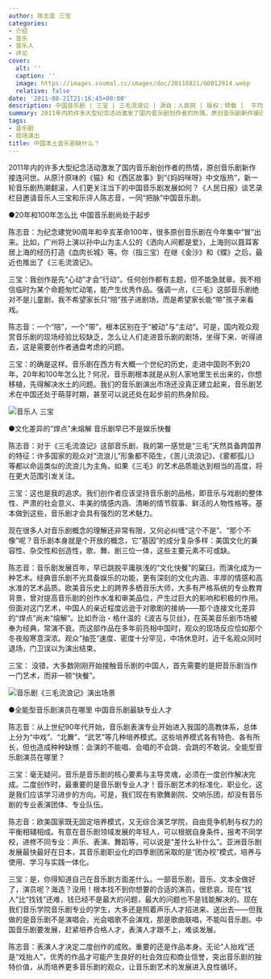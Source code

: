 ```yaml
---
author: 陈志音 三宝
categories:
- 介绍
- 音乐
- 音乐人
- 评论
cover:
  alt: ''
  caption: ''
  image: https://images.soomal.cc/images/doc/20110821/00012914.webp
  relative: false
date: '2011-08-21T21:16:45+08:00'
description: 中国音乐剧 | 三宝 | 三毛流浪记 | 源自：人民网 | 版权：转载 |  平均/总评分：08.00/8
summary: 2011年内的许多大型纪念活动激发了国内音乐剧创作者的热情，原创音乐剧新作接连问世。从原汁原味的《猫》和《西区故事》到“《妈妈咪呀》中文版热”，新一轮音乐剧热潮翻滚，人们更关注当下的中国音乐剧发展如何？《人民日报》谈艺录栏目邀请音乐人三宝和乐评人陈志音，一同“把脉”中国音乐剧……
tags:
- 音乐剧
- 现场演出
title: 中国本土音乐剧缺什么？
---
```


2011年内的许多大型纪念活动激发了国内音乐剧创作者的热情，原创音乐剧新作接连问世。从原汁原味的《猫》和《西区故事》到“《妈妈咪呀》中文版热”，新一轮音乐剧热潮翻滚，人们更关注当下的中国音乐剧发展如何？《人民日报》谈艺录栏目邀请音乐人三宝和乐评人陈志音，一同“把脉”中国音乐剧。

●20年和100年怎么比 中国音乐剧尚处于起步

陈志音：为纪念建党90周年和辛亥革命100年，很多原创音乐剧在今年集中“冒”出来。比如，广州将上演以孙中山为主人公的《洒向人间都是爱》，上海则以聂耳客居上海的经历打造《血肉长城》等。你（指三宝）在继《金沙》和《蝶》之后，最近也推出了《三毛流浪记》。

三宝：我创作是先“心动”才会“行动”。任何创作都有主题，但不能急就章。我不相信临时为某个命题匆忙动笔，能产生优秀作品。强调一点，《三毛》这部音乐剧绝对不是儿童剧，我不希望家长只“陪”孩子进剧场，而是希望家长能“带”孩子来看戏。

陈志音：一个“陪”，一个“带”，根本区别在于“被动”与“主动”。可是，国内观众观赏音乐剧的现场经验比较缺乏，怎么让人们走进音乐剧的剧场，坐得下来、听得进去，这是需要创作者通盘考虑的问题。

三宝：的确是这样。音乐剧在西方有大概一个世纪的历史，走进中国则不到20年。20年和100年怎么比？何况，音乐剧根本就是从别人家地里生长出来的，你想移植，先得解决水土的问题。我们的音乐剧演出市场还没真正建立起来，音乐剧艺术在中国还处于萌芽时期，甚至可以说还处在起步前的热身阶段。

![音乐人 三宝](https://images.soomal.cc/images/doc/20110821/00012913.webp)





●文化差异的“焊点”未熔解 音乐剧早已不是娱乐快餐

陈志音：对于《三毛流浪记》这部音乐剧，我的第一感觉是“三毛”天然具备跨国界的特征：许多国家的观众对“流浪儿”形象都不陌生，《苦儿流浪记》、《雾都孤儿》等都以命运类似的流浪儿为主角。如果《三毛》的艺术品质能达到相当的高度，将在更大范围引发关注。

三宝：这也是我的追求。我们创作者应该坚持音乐剧的品格，即音乐与戏剧的整体性、严肃的社会意义、丰美的情感内涵、清晰的情节叙事、鲜活的人物性格等。基本做到这些，音乐剧才会具有强烈的艺术魅力。

现在很多人对音乐剧概念的理解还非常有限，又何必纠缠“这个不是”、“那个不像”呢？音乐剧本身就是个开放的概念，它“基因”的成分复杂多样：美国文化的兼容性、杂交性和创造性，歌、舞、剧三位一体，这些主要元素不可或缺。

陈志音：音乐剧发展百年，早已跳脱平庸肤浅的“文化快餐”的窠臼，而演化成为一种艺术。经典音乐剧不光具备娱乐的功能，更有深刻的文化内涵、丰厚的情感和高水准的艺术品质。欧美音乐史上的跨界多栖音乐大师，大多有严格系统的专业教育背景，曾对提高音乐剧的创作水准和审美品位，产生过巨大的影响和积极的作用。但面对这门艺术，中国人的亲近程度远逊于对歌剧的接纳――那个连接文化差异的“焊点”尚未“熔解”。比如乔治・格什温的《波吉与贝丝》，在英美音乐剧市场被奉为经典，常演不衰。而这部作品在多年前亮相中国时，观众的现场反应恰如那个冬夜般寒意深浓。观众“抽签”速度、密度十分罕见，中场休息时，近千名观众同时退场，门卫误以为演出结束。

三宝： 没错，大多数刚刚开始接触音乐剧的中国人，首先需要的是把音乐剧当作一门艺术，而非一顿“快餐”。

![音乐剧《三毛流浪记》演出场景](https://images.soomal.cc/images/doc/20110821/00012914.webp)





●全能型音乐剧演员在哪里 中国音乐剧最缺专业人才

陈志音：从上世纪90年代开始，音乐剧表演专业开始进入我国的高教体系，总体上分为“中戏”、“北舞”、“武艺”等几种培养模式。这些培养模式各有特色、各有所长，但也造成种种缺憾：会演的不能唱、会唱的不会跳、会跳的不敢说。全能型音乐剧演员在哪里？

三宝：毫无疑问，音乐是音乐剧的核心要素与主导灵魂，必须在一度创作解决完成。二度创作时，最重要的是音乐剧专业人才！音乐剧艺术的标准化、职业化，这是我们应该学习进步的方向。可是，我们现在有歌舞剧院、交响乐团，却没有音乐剧的专业表演团体、专业队伍。

陈志音：欧美国家既无固定培养模式，又无综合演艺学院，自由竞争机制与权力的平衡相辅相成。有意在音乐剧领域发展的年轻人，可以根据自身条件，报考不同学校，进修不同专业：声乐、表演、舞蹈等，可以说是“差什么补什么”。亚洲音乐剧发展最快最好在日本，其音乐剧职业化的四季剧团采取的是“团办校”模式，培养与使用、学习与实践一体化。

三宝：是，你得知道自己在音乐剧方面差什么。一部音乐剧，音乐、文本全做好了，演员呢？海选？没用！根本找不到你想要的合适的演员，很悲哀。现在“找人”比“找钱”还难，钱已经不是最大的问题，最大的问题也不是钱能解决的。现在我们音乐学院音乐剧专业的学生，大多还是照着声乐人才招进来、送出去――但我做的是音乐剧不是演唱会，光会唱歌不会演戏，那是歌曲联唱，不能叫音乐剧。中国音乐剧要发展，赶紧培养合格人才，表演人才跟不上，难谈发展。

陈志音：表演人才决定二度创作的成败。重要的还是作品本身。无论“人抬戏”还是“戏抬人”，优秀的作品才可能产生良好的社会效应和商业信誉，突出音乐剧的独特价值，从而培养更多音乐剧的观众，让音乐剧艺术的发展进入良性循环。